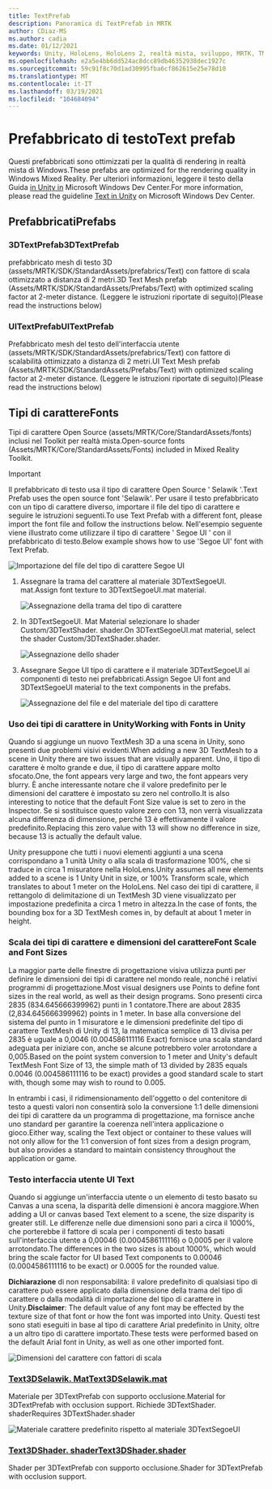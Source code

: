 ```yaml
---
title: TextPrefab
description: Panoramica di TextPrefab in MRTK
author: CDiaz-MS
ms.author: cadia
ms.date: 01/12/2021
keywords: Unity, HoloLens, HoloLens 2, realtà mista, sviluppo, MRTK, TMP,
ms.openlocfilehash: e2a5e4bb6dd524ac8dcc89db46352938dec1927c
ms.sourcegitcommit: 59c91f8c70d1ad30995fba6cf862615e25e78d10
ms.translationtype: MT
ms.contentlocale: it-IT
ms.lasthandoff: 03/19/2021
ms.locfileid: "104684094"
---
```

# <a name="text-prefab"></a><span data-ttu-id="aedc3-104">Prefabbricato di testo</span><span class="sxs-lookup"><span data-stu-id="aedc3-104">Text prefab</span></span>

<span data-ttu-id="aedc3-105">Questi prefabbricati sono ottimizzati per la qualità di rendering in realtà mista di Windows.</span><span class="sxs-lookup"><span data-stu-id="aedc3-105">These prefabs are optimized for the rendering quality in Windows Mixed Reality.</span></span> <span data-ttu-id="aedc3-106">Per ulteriori informazioni, leggere il testo della Guida [in Unity in](https://docs.microsoft.com/windows/mixed-reality/text-in-unity) Microsoft Windows Dev Center.</span><span class="sxs-lookup"><span data-stu-id="aedc3-106">For more information, please read the guideline [Text in Unity](https://docs.microsoft.com/windows/mixed-reality/text-in-unity) on Microsoft Windows Dev Center.</span></span>

## <a name="prefabs"></a><span data-ttu-id="aedc3-107">Prefabbricati</span><span class="sxs-lookup"><span data-stu-id="aedc3-107">Prefabs</span></span>

### <a name="3dtextprefab"></a><span data-ttu-id="aedc3-108">3DTextPrefab</span><span class="sxs-lookup"><span data-stu-id="aedc3-108">3DTextPrefab</span></span>

<span data-ttu-id="aedc3-109">prefabbricato mesh di testo 3D (assets/MRTK/SDK/StandardAssets/prefabrics/Text) con fattore di scala ottimizzato a distanza di 2 metri.</span><span class="sxs-lookup"><span data-stu-id="aedc3-109">3D Text Mesh prefab (Assets/MRTK/SDK/StandardAssets/Prefabs/Text) with optimized scaling factor at 2-meter distance.</span></span> <span data-ttu-id="aedc3-110">(Leggere le istruzioni riportate di seguito)</span><span class="sxs-lookup"><span data-stu-id="aedc3-110">(Please read the instructions below)</span></span>

### <a name="uitextprefab"></a><span data-ttu-id="aedc3-111">UITextPrefab</span><span class="sxs-lookup"><span data-stu-id="aedc3-111">UITextPrefab</span></span>

<span data-ttu-id="aedc3-112">Prefabbricato mesh del testo dell'interfaccia utente (assets/MRTK/SDK/StandardAssets/prefabrics/Text) con fattore di scalabilità ottimizzato a distanza di 2 metri.</span><span class="sxs-lookup"><span data-stu-id="aedc3-112">UI Text Mesh prefab (Assets/MRTK/SDK/StandardAssets/Prefabs/Text) with optimized scaling factor at 2-meter distance.</span></span> <span data-ttu-id="aedc3-113">(Leggere le istruzioni riportate di seguito)</span><span class="sxs-lookup"><span data-stu-id="aedc3-113">(Please read the instructions below)</span></span>

## <a name="fonts"></a><span data-ttu-id="aedc3-114">Tipi di carattere</span><span class="sxs-lookup"><span data-stu-id="aedc3-114">Fonts</span></span>

<span data-ttu-id="aedc3-115">Tipi di carattere Open Source (assets/MRTK/Core/StandardAssets/fonts) inclusi nel Toolkit per realtà mista.</span><span class="sxs-lookup"><span data-stu-id="aedc3-115">Open-source fonts (Assets/MRTK/Core/StandardAssets/Fonts) included in Mixed Reality Toolkit.</span></span>

> [!IMPORTANT]
> <span data-ttu-id="aedc3-116">Il prefabbricato di testo usa il tipo di carattere Open Source ' Selawik '.</span><span class="sxs-lookup"><span data-stu-id="aedc3-116">Text Prefab uses the open source font 'Selawik'.</span></span> <span data-ttu-id="aedc3-117">Per usare il testo prefabbricato con un tipo di carattere diverso, importare il file del tipo di carattere e seguire le istruzioni seguenti.</span><span class="sxs-lookup"><span data-stu-id="aedc3-117">To use Text Prefab with a different font, please import the font file and follow the instructions below.</span></span> <span data-ttu-id="aedc3-118">Nell'esempio seguente viene illustrato come utilizzare il tipo di carattere ' Segoe UI ' con il prefabbricato di testo.</span><span class="sxs-lookup"><span data-stu-id="aedc3-118">Below example shows how to use 'Segoe UI' font with Text Prefab.</span></span>

![Importazione del file del tipo di carattere Segoe UI](images/text-prefab/TextPrefabInstructions01.png)

1. <span data-ttu-id="aedc3-120">Assegnare la trama del carattere al materiale 3DTextSegoeUI. mat.</span><span class="sxs-lookup"><span data-stu-id="aedc3-120">Assign font texture to 3DTextSegoeUI.mat material.</span></span>

    ![Assegnazione della trama del tipo di carattere](images/text-prefab/TextPrefabInstructions02.png)

1. <span data-ttu-id="aedc3-122">In 3DTextSegoeUI. Mat Material selezionare lo shader Custom/3DTextShader. shader.</span><span class="sxs-lookup"><span data-stu-id="aedc3-122">On 3DTextSegoeUI.mat material, select the shader Custom/3DTextShader.shader.</span></span>

    ![Assegnazione dello shader](images/text-prefab/TextPrefabInstructions03.png)

1. <span data-ttu-id="aedc3-124">Assegnare Segoe UI tipo di carattere e il materiale 3DTextSegoeUI ai componenti di testo nei prefabbricati.</span><span class="sxs-lookup"><span data-stu-id="aedc3-124">Assign Segoe UI font and 3DTextSegoeUI material to the text components in the prefabs.</span></span>

    ![Assegnazione del file e del materiale del tipo di carattere](images/text-prefab/TextPrefabInstructions04.png)

### <a name="working-with-fonts-in-unity"></a><span data-ttu-id="aedc3-126">Uso dei tipi di carattere in Unity</span><span class="sxs-lookup"><span data-stu-id="aedc3-126">Working with Fonts in Unity</span></span>

<span data-ttu-id="aedc3-127">Quando si aggiunge un nuovo TextMesh 3D a una scena in Unity, sono presenti due problemi visivi evidenti.</span><span class="sxs-lookup"><span data-stu-id="aedc3-127">When adding a new 3D TextMesh to a scene in Unity there are two issues that are visually apparent.</span></span> <span data-ttu-id="aedc3-128">Uno, il tipo di carattere è molto grande e due, il tipo di carattere appare molto sfocato.</span><span class="sxs-lookup"><span data-stu-id="aedc3-128">One, the font appears very large and two, the font appears very blurry.</span></span> <span data-ttu-id="aedc3-129">È anche interessante notare che il valore predefinito per le dimensioni del carattere è impostato su zero nel controllo.</span><span class="sxs-lookup"><span data-stu-id="aedc3-129">It is also interesting to notice that the default Font Size value is set to zero in the Inspector.</span></span> <span data-ttu-id="aedc3-130">Se si sostituisce questo valore zero con 13, non verrà visualizzata alcuna differenza di dimensione, perché 13 è effettivamente il valore predefinito.</span><span class="sxs-lookup"><span data-stu-id="aedc3-130">Replacing this zero value with 13 will show no difference in size, because 13 is actually the default value.</span></span>

<span data-ttu-id="aedc3-131">Unity presuppone che tutti i nuovi elementi aggiunti a una scena corrispondano a 1 unità Unity o alla scala di trasformazione 100%, che si traduce in circa 1 misuratore nella HoloLens.</span><span class="sxs-lookup"><span data-stu-id="aedc3-131">Unity assumes all new elements added to a scene is 1 Unity Unit in size, or 100%  Transform scale, which translates to about 1 meter on the HoloLens.</span></span> <span data-ttu-id="aedc3-132">Nel caso dei tipi di carattere, il rettangolo di delimitazione di un TextMesh 3D viene visualizzato per impostazione predefinita a circa 1 metro in altezza.</span><span class="sxs-lookup"><span data-stu-id="aedc3-132">In the case of fonts, the bounding box for a 3D TextMesh comes in, by default at about 1 meter in height.</span></span>

### <a name="font-scale-and-font-sizes"></a><span data-ttu-id="aedc3-133">Scala dei tipi di carattere e dimensioni del carattere</span><span class="sxs-lookup"><span data-stu-id="aedc3-133">Font Scale and Font Sizes</span></span>

<span data-ttu-id="aedc3-134">La maggior parte delle finestre di progettazione visiva utilizza punti per definire le dimensioni dei tipi di carattere nel mondo reale, nonché i relativi programmi di progettazione.</span><span class="sxs-lookup"><span data-stu-id="aedc3-134">Most visual designers use Points to define font sizes in the real world, as well as their design programs.</span></span> <span data-ttu-id="aedc3-135">Sono presenti circa 2835 (834.645666399962) punti in 1 contatore.</span><span class="sxs-lookup"><span data-stu-id="aedc3-135">There are about 2835 (2,834.645666399962) points in 1 meter.</span></span> <span data-ttu-id="aedc3-136">In base alla conversione del sistema del punto in 1 misuratore e le dimensioni predefinite del tipo di carattere TextMesh di Unity di 13, la matematica semplice di 13 divisa per 2835 è uguale a 0,0046 (0.004586111116 Exact) fornisce una scala standard adeguata per iniziare con, anche se alcune potrebbero voler arrotondare a 0,005.</span><span class="sxs-lookup"><span data-stu-id="aedc3-136">Based on the point system conversion to 1 meter and Unity's default TextMesh Font Size of 13, the simple math of 13 divided by 2835 equals 0.0046 (0.004586111116 to be exact) provides a good standard scale to start with, though some may wish to round to 0.005.</span></span>

<span data-ttu-id="aedc3-137">In entrambi i casi, il ridimensionamento dell'oggetto o del contenitore di testo a questi valori non consentirà solo la conversione 1:1 delle dimensioni dei tipi di carattere da un programma di progettazione, ma fornisce anche uno standard per garantire la coerenza nell'intera applicazione o gioco.</span><span class="sxs-lookup"><span data-stu-id="aedc3-137">Either way, scaling the Text object or container to these values will not only allow for the 1:1 conversion of font sizes from a design program, but also provides a standard to maintain consistency throughout the application or game.</span></span>

### <a name="ui-text"></a><span data-ttu-id="aedc3-138">Testo interfaccia utente </span><span class="sxs-lookup"><span data-stu-id="aedc3-138">UI Text</span></span>

<span data-ttu-id="aedc3-139">Quando si aggiunge un'interfaccia utente o un elemento di testo basato su Canvas a una scena, la disparità delle dimensioni è ancora maggiore.</span><span class="sxs-lookup"><span data-stu-id="aedc3-139">When adding a UI or canvas based Text element to a scene, the size disparity is greater still.</span></span> <span data-ttu-id="aedc3-140">Le differenze nelle due dimensioni sono pari a circa il 1000%, che porterebbe il fattore di scala per i componenti di testo basati sull'interfaccia utente a 0,00046 (0.0004586111116) o 0,0005 per il valore arrotondato.</span><span class="sxs-lookup"><span data-stu-id="aedc3-140">The differences in the two sizes is about 1000%, which would bring the scale factor for UI based Text components to 0.00046 (0.0004586111116 to be exact) or 0.0005 for the rounded value.</span></span>

<span data-ttu-id="aedc3-141">**Dichiarazione** di non responsabilità: il valore predefinito di qualsiasi tipo di carattere può essere applicato dalla dimensione della trama del tipo di carattere o dalla modalità di importazione del tipo di carattere in Unity.</span><span class="sxs-lookup"><span data-stu-id="aedc3-141">**Disclaimer**: The default value of any font may be effected by the texture size of that font or how the font was imported into Unity.</span></span> <span data-ttu-id="aedc3-142">Questi test sono stati eseguiti in base al tipo di carattere Arial predefinito in Unity, oltre a un altro tipo di carattere importato.</span><span class="sxs-lookup"><span data-stu-id="aedc3-142">These tests were performed based on the default Arial font in Unity, as well as one other imported font.</span></span>

![Dimensioni del carattere con fattori di scala](images/text-prefab/TextPrefabInstructions07.png)

### <a name="text3dselawikmat"></a>[<span data-ttu-id="aedc3-144">Text3DSelawik. Mat</span><span class="sxs-lookup"><span data-stu-id="aedc3-144">Text3DSelawik.mat</span></span>](https://github.com/microsoft/MixedRealityToolkit-Unity/tree/mrtk_development/Assets/MRTK/Core/StandardAssets/Materials)

<span data-ttu-id="aedc3-145">Materiale per 3DTextPrefab con supporto occlusione.</span><span class="sxs-lookup"><span data-stu-id="aedc3-145">Material for 3DTextPrefab with occlusion support.</span></span> <span data-ttu-id="aedc3-146">Richiede 3DTextShader. shader</span><span class="sxs-lookup"><span data-stu-id="aedc3-146">Requires 3DTextShader.shader</span></span>

![Materiale carattere predefinito rispetto al materiale 3DTextSegoeUI](images/text-prefab/TextPrefabInstructions06.png)

### <a name="text3dshadershader"></a>[<span data-ttu-id="aedc3-148">Text3DShader. shader</span><span class="sxs-lookup"><span data-stu-id="aedc3-148">Text3DShader.shader</span></span>](https://github.com/microsoft/MixedRealityToolkit-Unity/tree/mrtk_development/Assets/MRTK/Core/StandardAssets/Shaders)

<span data-ttu-id="aedc3-149">Shader per 3DTextPrefab con supporto occlusione.</span><span class="sxs-lookup"><span data-stu-id="aedc3-149">Shader for 3DTextPrefab with occlusion support.</span></span>
